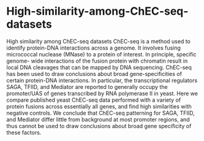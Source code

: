 # High-similarity-among-ChEC-seq-datasets
High similarity among ChEC-seq datasets
ChEC-seq is a method used to identify protein-DNA interactions across a genome. It involves fusing micrococcal nuclease (MNase) to a protein of interest. In principle, specific genome- wide interactions of the fusion protein with chromatin result in local DNA cleavages that can be mapped by DNA sequencing. ChEC-seq has been used to draw conclusions about broad gene-specificities of certain protein-DNA interactions. In particular, the transcriptional regulators SAGA, TFIID, and Mediator are reported to generally occupy the promoter/UAS of genes transcribed by RNA polymerase II in yeast. Here we compare published yeast ChEC-seq data performed with a variety of protein fusions across essentially all genes, and find high similarities with negative controls. We conclude that ChEC-seq patterning for SAGA, TFIID, and Mediator differ little from background at most promoter regions, and thus cannot be used to draw conclusions about broad gene specificity of these factors.
